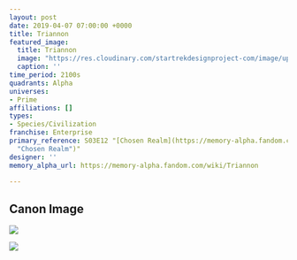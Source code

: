 ```yaml
---
layout: post
date: 2019-04-07 07:00:00 +0000
title: Triannon
featured_image:
  title: Triannon
  image: "https://res.cloudinary.com/startrekdesignproject-com/image/upload/v1554866713/Triannon.png"
  caption: ''
time_period: 2100s
quadrants: Alpha
universes:
- Prime
affiliations: []
types:
- Species/Civilization
franchise: Enterprise
primary_reference: S03E12 "[Chosen Realm](https://memory-alpha.fandom.com/wiki/Chosen_Realm
  "Chosen Realm")"
designer: ''
memory_alpha_url: https://memory-alpha.fandom.com/wiki/Triannon

---
```

## Canon Image

![](https://res.cloudinary.com/startrekdesignproject-com/image/upload/v1554687455/Triannon1.jpg)

![](https://res.cloudinary.com/startrekdesignproject-com/image/upload/v1554687455/Triannon2.jpg)